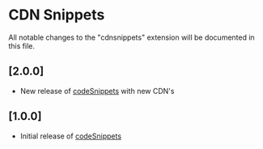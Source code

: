 # CDN Snippets
All notable changes to the "cdnsnippets" extension will be documented in this file.

## [2.0.0]
- New release of [codeSnippets](https://github.com/rushikeshmore) with new CDN's

## [1.0.0]
- Initial release of [codeSnippets](https://github.com/rushikeshmore)
